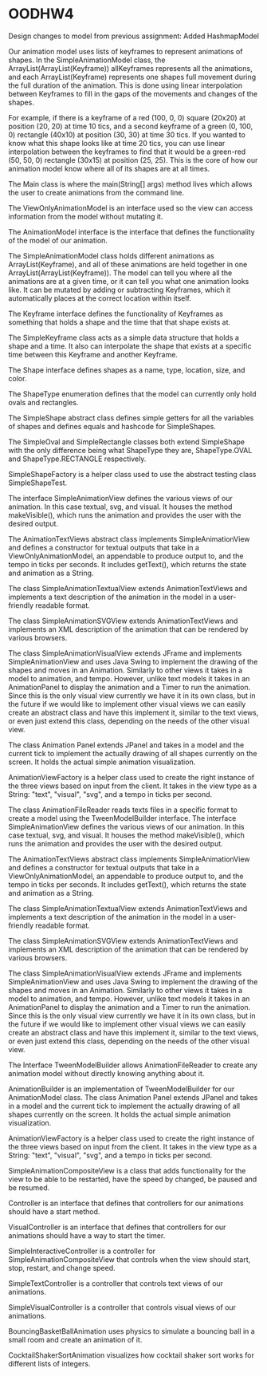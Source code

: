 # OODHW4
Design changes to model from previous assignment: 
Added HashmapModel

Our animation model uses lists of keyframes to represent animations of shapes.
In the SimpleAnimationModel class, the ArrayList(ArrayList(Keyframe)) allKeyframes represents all
the animations, and each ArrayList(Keyframe) represents one shapes full movement during the full
duration of the animation. This is done using linear interpolation between Keyframes
to fill in the gaps of the movements and changes of the shapes.

For example, if there is a keyframe of a red (100, 0, 0) square (20x20) at position
(20, 20) at time 10 tics, and a second keyframe of a green (0, 100, 0) rectangle (40x10) at
position (30, 30) at time 30 tics. If you wanted to know what this shape looks like at time 20 tics,
you can use linear interpolation between the keyframes to find that it would be a green-red (50, 50, 0)
rectangle (30x15) at position (25, 25). This is the core of how our animation model know where all
of its shapes are at all times.

The Main class is where the main(String[] args) method lives which allows the user to create animations from the command line.

The ViewOnlyAnimationModel is an interface used so the view can access information from the model without mutating it.

The AnimationModel interface is the interface that defines the functionality of the model
of our animation.

The SimpleAnimationModel class holds different animations as ArrayList(Keyframe), and all of
these animations are held together in one ArrayList(ArrayList(Keyframe)). The model can tell you
where all the animations are at a given time, or it can tell you what one animation looks like. It
can be mutated by adding or subtracting Keyframes, which it automatically places at the correct 
location within itself.

The Keyframe interface defines the functionality of Keyframes as something that holds a shape and
the time that that shape exists at. 

The SimpleKeyframe class acts as a simple data structure that holds a shape and a time. It also can 
interpolate the shape that exists at a specific time between this Keyframe and another Keyframe. 

The Shape interface defines shapes as a name, type, location, size, and color.

The ShapeType enumeration defines that the model can currently only hold ovals and rectangles.

The SimpleShape abstract class defines simple getters for all the variables of shapes and defines 
equals and hashcode for SimpleShapes.

The SimpleOval and SimpleRectangle classes both extend SimpleShape with the only difference being
what ShapeType they are, ShapeType.OVAL and ShapeType.RECTANGLE respectively.

SimpleShapeFactory is a helper class used to use the abstract testing class SimpleShapeTest.

The interface SimpleAnimationView defines the various views of our animation. In this case textual, svg, and visual. It houses the method makeVisible(), which runs the animation and provides the user with the desired output.

The AnimationTextViews abstract class implements SimpleAnimationView and defines a constructor for textual outputs that take in a ViewOnlyAnimationModel, an appendable to produce output to, and the tempo in ticks per seconds. It includes getText(), which returns the state and animation as a String.

The class SimpleAnimationTextualView extends AnimationTextViews and implements a text description of the animation in the model in a user-friendly readable format.

The class SimpleAnimationSVGView extends AnimationTextViews and implements an XML description of the animation that can be rendered by various browsers.

The class SimpleAnimationVisualView extends JFrame and implements SimpleAnimationView and uses Java Swing to implement the drawing of the shapes and moves in an Animation. Similarly to other views it takes in a model to animation, and tempo. However, unlike text models it takes in an AnimationPanel to display the animation and a Timer to run the animation. Since this is the only visual view currently we have it in its own class, but in the future if we would like to implement other visual views we can easily create an abstract class and have this implement it, similar to the text views, or even just extend this class, depending on the needs of the other visual view.

The class Animation Panel extends JPanel and takes in a model and the current tick to implement the actually drawing of all shapes currently on the screen. It holds the actual simple animation visualization.

AnimationViewFactory is a helper class used to create the right instance of the three views based on input from the client. It takes in the view type as a String: "text", "visual", "svg", and a tempo in ticks per second.

The class AnimationFileReader reads texts files in a specific format to create a model using the TweenModelBuilder interface.
The interface SimpleAnimationView defines the various views of our animation. In this case
textual, svg, and visual. It houses the method makeVisible(), which runs the animation and provides
the user with the desired output. 

The AnimationTextViews abstract class implements SimpleAnimationView and defines a constructor 
for textual outputs that take in a ViewOnlyAnimationModel, an appendable to produce output to, 
and the tempo in ticks per seconds. It includes getText(), which returns the state and animation 
as a String. 

The class SimpleAnimationTextualView extends AnimationTextViews and implements a text description 
of the animation in the model in a user-friendly readable format.

The class SimpleAnimationSVGView extends AnimationTextViews and implements an XML description of the 
animation that can be rendered by various browsers. 

The class SimpleAnimationVisualView extends JFrame and implements SimpleAnimationView and uses 
Java Swing to implement the drawing of the shapes and moves in an Animation. Similarly to other
views it takes in a model to animation, and tempo. However, unlike text models it takes in an 
AnimationPanel to display the animation and a Timer to run the animation. Since this is the only 
visual view currently we have it in its own class, but in the future if we would like to implement 
other visual views we can easily create an abstract class and have this implement it, similar to 
the text views, or even just extend this class, depending on the needs of the other visual view.

The Interface TweenModelBuilder allows AnimationFileReader to create any animation model without directly knowing anything about it.

AnimationBuilder is an implementation of TweenModelBuilder for our AnimationModel class.
The class Animation Panel extends JPanel and takes in a model and the current tick to implement the 
actually drawing of all shapes currently on the screen. It holds the actual simple animation 
visualization. 

AnimationViewFactory is a helper class used to create the right instance of the three views based 
on input from the client. It takes in the view type as a String: "text", "visual", "svg", and a 
tempo in ticks per second. 

SimpleAnimationCompositeView is a class that adds functionality for the view to be able to be restarted,
have the speed by changed, be paused and be resumed.

Controller is an interface that defines that controllers for our animations should have a start method.

VisualController is an interface that defines that controllers for our animations should have a way to start the timer.

SimpleInteractiveController is a controller for SimpleAnimationCompositeView that controls when the view should start, stop, restart, and change speed.

SimpleTextController is a controller that controls text views of our animations.

SimpleVisualController is a controller that controls visual views of our animations.

BouncingBasketBallAnimation uses physics to simulate a bouncing ball in a small room and create an animation of it.

CocktailShakerSortAnimation visualizes how cocktail shaker sort works for different lists of integers.
